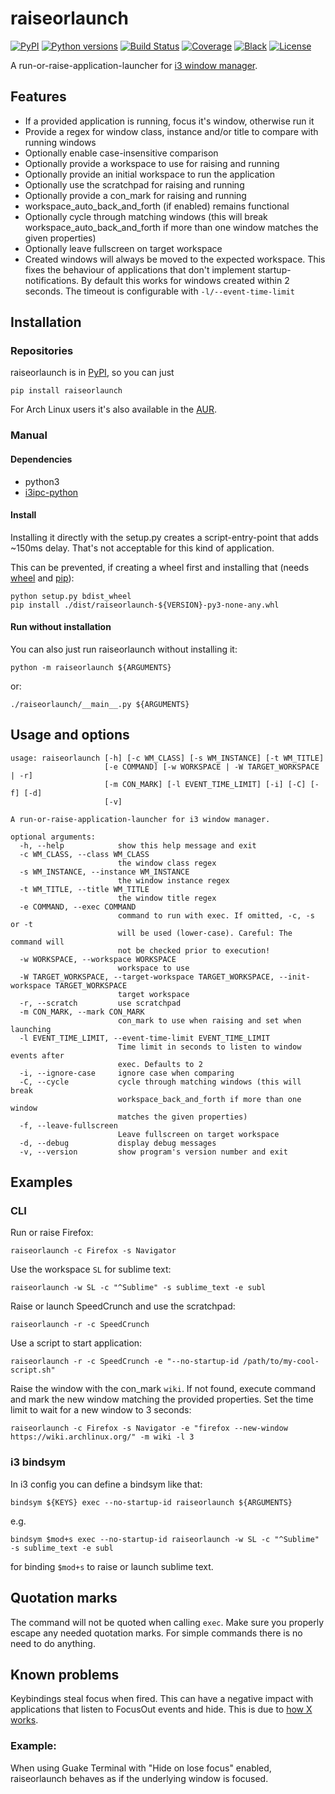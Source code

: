 # raiseorlaunch

[![PyPI](https://img.shields.io/pypi/v/raiseorlaunch.svg)](https://pypi.org/project/raiseorlaunch/)
[![Python versions](https://img.shields.io/pypi/pyversions/raiseorlaunch.svg)](https://pypi.org/project/raiseorlaunch/)
[![Build Status](https://travis-ci.org/open-dynaMIX/raiseorlaunch.svg?branch=master)](https://travis-ci.com/open-dynaMIX/raiseorlaunch)
[![Coverage](https://img.shields.io/badge/coverage-100%25-brightgreen.svg)](https://github.com/open-dynaMIX/raiseorlaunch/blob/master/.coveragerc#L9)
[![Black](https://img.shields.io/badge/code%20style-black-000000.svg)](https://github.com/open-dynaMIX/raiseorlaunch)
[![License](https://img.shields.io/github/license/open-dynaMIX/raiseorlaunch.svg)](https://opensource.org/licenses/MIT)

A run-or-raise-application-launcher for [i3 window manager](https://i3wm.org/).

## Features

 - If a provided application is running, focus it's window, otherwise
   run it
 - Provide a regex for window class, instance and/or title to compare
   with running windows
 - Optionally enable case-insensitive comparison
 - Optionally provide a workspace to use for raising and running
 - Optionally provide an initial workspace to run the application
 - Optionally use the scratchpad for raising and running
 - Optionally provide a con_mark for raising and running
 - workspace_auto_back_and_forth (if enabled) remains functional
 - Optionally cycle through matching windows (this will break
   workspace_auto_back_and_forth if more than one window matches
   the given properties)
 - Optionally leave fullscreen on target workspace
 - Created windows will always be moved to the expected workspace. This
   fixes the behaviour of applications that don't implement
   startup-notifications. By default this works for windows created
   within 2 seconds. The timeout is configurable with
   `-l/--event-time-limit`

## Installation

### Repositories

raiseorlaunch is in [PyPI](https://pypi.org/project/raiseorlaunch/),
so you can just

    pip install raiseorlaunch

For Arch Linux users it's also available in the
[AUR](https://aur.archlinux.org/packages/raiseorlaunch/).

### Manual

#### Dependencies

-   python3
-   [i3ipc-python](https://github.com/acrisci/i3ipc-python)

#### Install

Installing it directly with the setup.py creates a script-entry-point
that adds ~150ms delay. That's not acceptable for this kind of
application.

This can be prevented, if creating a wheel first and installing that
(needs [wheel](https://pypi.org/project/wheel) and
[pip](https://pypi.org/project/pip)):

``` shell
python setup.py bdist_wheel
pip install ./dist/raiseorlaunch-${VERSION}-py3-none-any.whl
```

#### Run without installation

You can also just run raiseorlaunch without installing it:

``` shell
python -m raiseorlaunch ${ARGUMENTS}
```

or:

``` shell
./raiseorlaunch/__main__.py ${ARGUMENTS}
```

## Usage and options

```
usage: raiseorlaunch [-h] [-c WM_CLASS] [-s WM_INSTANCE] [-t WM_TITLE]
                     [-e COMMAND] [-w WORKSPACE | -W TARGET_WORKSPACE | -r]
                     [-m CON_MARK] [-l EVENT_TIME_LIMIT] [-i] [-C] [-f] [-d]
                     [-v]

A run-or-raise-application-launcher for i3 window manager.

optional arguments:
  -h, --help            show this help message and exit
  -c WM_CLASS, --class WM_CLASS
                        the window class regex
  -s WM_INSTANCE, --instance WM_INSTANCE
                        the window instance regex
  -t WM_TITLE, --title WM_TITLE
                        the window title regex
  -e COMMAND, --exec COMMAND
                        command to run with exec. If omitted, -c, -s or -t
                        will be used (lower-case). Careful: The command will
                        not be checked prior to execution!
  -w WORKSPACE, --workspace WORKSPACE
                        workspace to use
  -W TARGET_WORKSPACE, --target-workspace TARGET_WORKSPACE, --init-workspace TARGET_WORKSPACE
                        target workspace
  -r, --scratch         use scratchpad
  -m CON_MARK, --mark CON_MARK
                        con_mark to use when raising and set when launching
  -l EVENT_TIME_LIMIT, --event-time-limit EVENT_TIME_LIMIT
                        Time limit in seconds to listen to window events after
                        exec. Defaults to 2
  -i, --ignore-case     ignore case when comparing
  -C, --cycle           cycle through matching windows (this will break
                        workspace_back_and_forth if more than one window
                        matches the given properties)
  -f, --leave-fullscreen
                        Leave fullscreen on target workspace
  -d, --debug           display debug messages
  -v, --version         show program's version number and exit

```

## Examples

### CLI

Run or raise Firefox:

``` shell
raiseorlaunch -c Firefox -s Navigator
```

Use the workspace `SL` for sublime text:

``` shell
raiseorlaunch -w SL -c "^Sublime" -s sublime_text -e subl
```

Raise or launch SpeedCrunch and use the scratchpad:

``` shell
raiseorlaunch -r -c SpeedCrunch
```

Use a script to start application:

``` shell
raiseorlaunch -r -c SpeedCrunch -e "--no-startup-id /path/to/my-cool-script.sh"
```

Raise the window with the con_mark `wiki`. If not found,
execute command and mark the new window matching the provided
properties. Set the time limit to wait for a new window to 3 seconds:

``` shell
raiseorlaunch -c Firefox -s Navigator -e "firefox --new-window https://wiki.archlinux.org/" -m wiki -l 3
```

### i3 bindsym

In i3 config you can define a bindsym like that:

```
bindsym ${KEYS} exec --no-startup-id raiseorlaunch ${ARGUMENTS}
```

e.g.

```
bindsym $mod+s exec --no-startup-id raiseorlaunch -w SL -c "^Sublime" -s sublime_text -e subl
```

for binding `$mod+s` to raise or launch sublime text.

## Quotation marks

The command will not be quoted when calling `exec`. Make
sure you properly escape any needed quotation marks. For simple commands
there is no need to do anything.

## Known problems

Keybindings steal focus when fired. This can have a negative impact with
applications that listen to FocusOut events and hide. This is due to
[how X works](https://github.com/i3/i3/issues/2843#issuecomment-316173601).

### Example:

When using Guake Terminal with "Hide on lose focus" enabled,
raiseorlaunch behaves as if the underlying window is focused.
